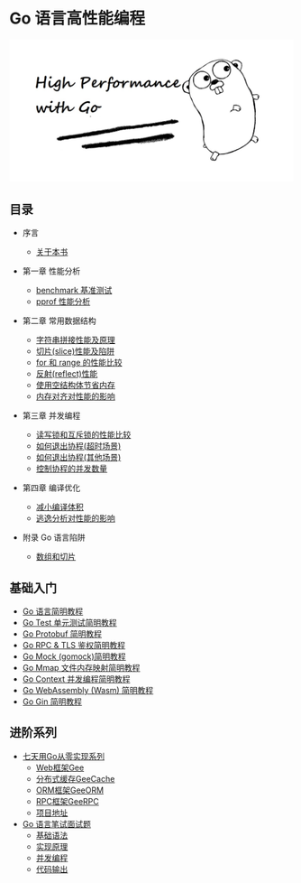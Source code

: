 # Go 语言高性能编程

[![high performance with go](charpter-0/high-performance-go/high-performance-go.jpg)](https://geektutu.com/post/high-performance-go.html)

## 目录

- 序言
    - [关于本书](https://geektutu.com/post/high-performance-go.html)

- 第一章 性能分析
    - [benchmark 基准测试](https://geektutu.com/post/hpg-benchmark.html)
    - [pprof 性能分析](https://geektutu.com/post/hpg-pprof.html)

- 第二章 常用数据结构
    - [字符串拼接性能及原理](https://geektutu.com/post/hpg-string-concat.html)
    - [切片(slice)性能及陷阱](https://geektutu.com/post/hpg-slice.html)
    - [for 和 range 的性能比较](https://geektutu.com/post/hpg-range.html)
    - [反射(reflect)性能](https://geektutu.com/post/hpg-reflect.html)
    - [使用空结构体节省内存](https://geektutu.com/post/hpg-empty-struct.html)
    - [内存对齐对性能的影响](https://geektutu.com/post/hpg-struct-alignment.html)

- 第三章 并发编程
    - [读写锁和互斥锁的性能比较](https://geektutu.com/post/hpg-mutex.html)
    - [如何退出协程(超时场景)](https://geektutu.com/post/hpg-timeout-goroutine.html)
    - [如何退出协程(其他场景)](https://geektutu.com/post/hpg-exit-goroutine.html)
    - [控制协程的并发数量](https://geektutu.com/post/hpg-concurrency-control.html)

- 第四章 编译优化
    - [减小编译体积](https://geektutu.com/post/hpg-reduce-size.html)
    - [逃逸分析对性能的影响](https://geektutu.com/post/hpg-escape-analysis.html)

- 附录 Go 语言陷阱
    - [数组和切片](https://geektutu.com/post/hpg-gotchas-array-slice.html)

## 基础入门

- [Go 语言简明教程](https://geektutu.com/post/quick-golang.html)
- [Go Test 单元测试简明教程](https://geektutu.com/post/quick-go-test.html)
- [Go Protobuf 简明教程](https://geektutu.com/post/quick-go-protobuf.html)
- [Go RPC & TLS 鉴权简明教程](https://geektutu.com/post/quick-go-rpc.html)
- [Go Mock (gomock)简明教程](https://geektutu.com/post/quick-gomock.html)
- [Go Mmap 文件内存映射简明教程](https://geektutu.com/post/quick-go-mmap.html)
- [Go Context 并发编程简明教程](https://geektutu.com/post/quick-go-context.html)
- [Go WebAssembly (Wasm) 简明教程](https://geektutu.com/post/quick-go-wasm.html)
- [Go Gin 简明教程](https://geektutu.com/post/quick-go-gin.html)

## 进阶系列

- [七天用Go从零实现系列](https://geektutu.com/post/gee.html)
    - [Web框架Gee](https://geektutu.com/post/gee.html)
    - [分布式缓存GeeCache](https://geektutu.com/post/geecache.html)
    - [ORM框架GeeORM](https://geektutu.com/post/geeorm.html)
    - [RPC框架GeeRPC](https://geektutu.com/post/geerpc.html)
    - [项目地址](https://github.com/geektutu/7days-golang)
- [Go 语言笔试面试题](https://geektutu.com/post/qa-golang.html)
    - [基础语法](https://geektutu.com/post/qa-golang-1.html)
    - [实现原理](https://geektutu.com/post/qa-golang-2.html)
    - [并发编程](https://geektutu.com/post/qa-golang-3.html)
    - [代码输出](https://geektutu.com/post/qa-golang-c1.html)
